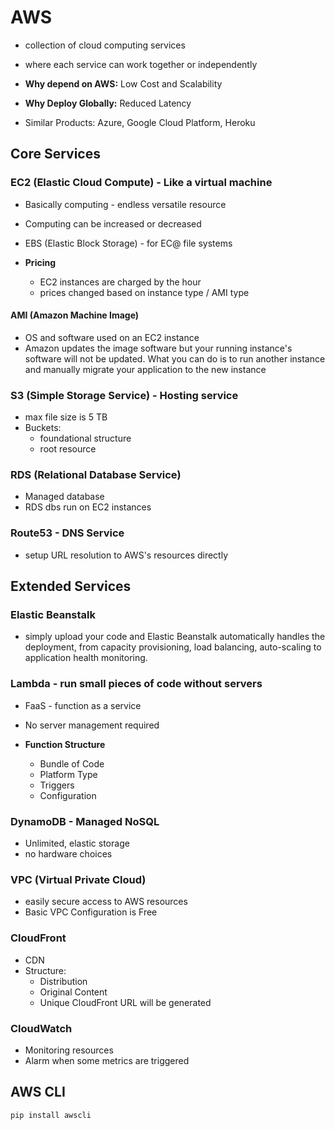 # AWS
- collection of cloud computing services
- where each service can work together or independently

- **Why depend on AWS:** Low Cost and Scalability
- **Why Deploy Globally:** Reduced Latency

- Similar Products: Azure, Google Cloud Platform, Heroku

## Core Services

### **EC2 (Elastic Cloud Compute)** - Like a virtual machine
  - Basically computing - endless versatile resource
  - Computing can be increased or decreased
  - EBS (Elastic Block Storage) - for EC@ file systems

- **Pricing**
  - EC2 instances are charged by the hour
  - prices changed based on instance type / AMI type

#### AMI (Amazon Machine Image)
  - OS and software used on an EC2 instance
  - Amazon updates the image software but your running instance's software will not be updated. What you can do is to run another instance and manually migrate your application to the new instance

### S3 (Simple Storage Service) - Hosting service
  - max file size is 5 TB
  - Buckets:
    - foundational structure
    - root resource

### RDS (Relational Database Service)
  - Managed database
  - RDS dbs run on EC2 instances

### Route53 - DNS Service
  - setup URL resolution to AWS's resources directly

## Extended Services

### Elastic Beanstalk
  - simply upload your code and Elastic Beanstalk automatically handles the deployment, from capacity provisioning, load balancing, auto-scaling to application health monitoring.

### Lambda - run small pieces of code without servers
  - FaaS - function as a service
  - No server management required

- **Function Structure**
  - Bundle of Code
  - Platform Type
  - Triggers
  - Configuration

### DynamoDB - Managed NoSQL
  - Unlimited, elastic storage
  - no hardware choices

### VPC (Virtual Private Cloud)
  - easily secure access to AWS resources
  - Basic VPC Configuration is Free

### CloudFront
  - CDN
  - Structure:
    - Distribution
    - Original Content
    - Unique CloudFront URL will be generated

### CloudWatch
  - Monitoring resources
  - Alarm when some metrics are triggered

## AWS CLI
```
pip install awscli
```